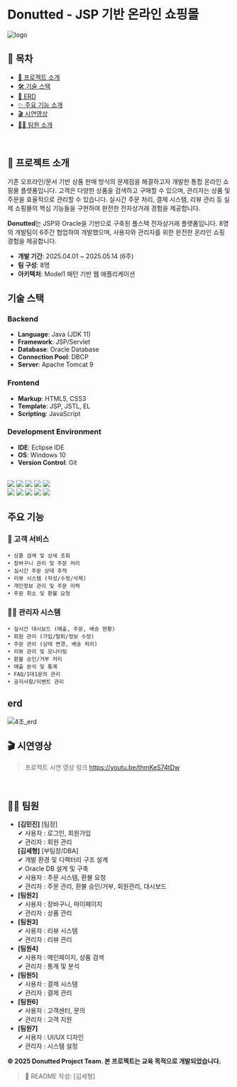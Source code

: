 # Donutted - JSP 기반 온라인 쇼핑몰
![logo](https://github.com/user-attachments/assets/5acd9fdf-7c58-496e-a42c-b48220a907c9)

## 📑 목차  
- [📝 프로젝트 소개](#-프로젝트-소개)
- [🛠 기술 스택](#-기술-스택)
- [💾 ERD](#-erd)
- [✨ 주요 기능 소개](#-주요-기능)  
- [🎬 시연영상](#-시연영상)   
- [💁‍♂️ 팀원 소개](#-팀원-소개)  


<br/>


## 📝 프로젝트 소개
기존 오프라인/문서 기반 상품 판매 방식의 문제점을 해결하고자 개발한 통합 온라인 쇼핑몰 플랫폼입니다.
고객은 다양한 상품을 검색하고 구매할 수 있으며, 관리자는 상품 및 주문을 효율적으로 관리할 수 있습니다.
실시간 주문 처리, 결제 시스템, 리뷰 관리 등 실제 쇼핑몰의 핵심 기능들을 구현하여 완전한 전자상거래 경험을 제공합니다.

**Donutted**는 JSP와 Oracle을 기반으로 구축된 풀스택 전자상거래 플랫폼입니다. 8명의 개발팀이 6주간 협업하여 개발했으며, 사용자와 관리자를 위한 완전한 온라인 쇼핑 경험을 제공합니다.

- **개발 기간**: 2025.04.01 ~ 2025.05.14 (6주)
- **팀 구성**: 8명 
- **아키텍처**: Model1 패턴 기반 웹 애플리케이션

## 기술 스택

### Backend
- **Language**: Java (JDK 11)
- **Framework**: JSP/Servlet
- **Database**: Oracle Database
- **Connection Pool**: DBCP
- **Server**: Apache Tomcat 9

### Frontend
- **Markup**: HTML5, CSS3
- **Template**: JSP, JSTL, EL
- **Scripting**: JavaScript

### Development Environment
- **IDE**: Eclipse IDE
- **OS**: Windows 10
- **Version Control**: Git
<br>
<img src="https://img.shields.io/badge/java-007396?style=for-the-badge&logo=java&logoColor=white"> <img src="https://img.shields.io/badge/html5-E34F26?style=for-the-badge&logo=html5&logoColor=white"> <img src="https://img.shields.io/badge/css-1572B6?style=for-the-badge&logo=css3&logoColor=white"> <img src="https://img.shields.io/badge/javascript-F7DF1E?style=for-the-badge&logo=javascript&logoColor=black"> <img src="https://img.shields.io/badge/oracle-F80000?style=for-the-badge&logo=oracle&logoColor=white"><br/>
<img src="https://img.shields.io/badge/jsp-007396?style=for-the-badge&logo=java&logoColor=white"> <img src="https://img.shields.io/badge/servlet-007396?style=for-the-badge&logo=java&logoColor=white"> <img src="https://img.shields.io/badge/apache tomcat-F8DC75?style=for-the-badge&logo=apachetomcat&logoColor=white"> <img src="https://img.shields.io/badge/eclipse-2C2255?style=for-the-badge&logo=eclipseide&logoColor=white"> <img src="https://img.shields.io/badge/github-181717?style=for-the-badge&logo=github&logoColor=white">


## 주요 기능

### 🛒 고객 서비스
```
• 상품 검색 및 상세 조회
• 장바구니 관리 및 주문 처리
• 실시간 주문 상태 추적
• 리뷰 시스템 (작성/수정/삭제)
• 개인정보 관리 및 주문 이력
• 주문 취소 및 환불 요청
```

### 👨‍💼 관리자 시스템
```
• 실시간 대시보드 (매출, 주문, 배송 현황)
• 회원 관리 (가입/탈퇴/정보 수정)
• 주문 관리 (상태 변경, 배송 처리)
• 리뷰 관리 및 모니터링
• 환불 승인/거부 처리
• 매출 분석 및 통계
• FAQ/1대1문의 관리
• 공지사항/이벤트 관리
```

## erd

![4조_erd](https://github.com/user-attachments/assets/dbdf5438-88ba-4158-a790-dc0375807b6d)


## 🎬 시연영상
> 프로젝트 시연 영상 링크
https://youtu.be/thmKeS74tDw
<br/>


## 💁‍♂️ 팀원
- **[김민진]** [팀장]<br/>
  ✔ 사용자 : 로그인, 회원가입<br/>
  ✔ 관리자 : 회원 관리<br/>
  **[김세형]** [부팀장/DBA]<br/>
  ✔ 개발 환경 및 디렉터리 구조 설계<br/>
  ✔ Oracle DB 설계 및 구축<br/>
  ✔ 사용자 : 주문 시스템, 환불 요청<br/>
  ✔ 관리자 : 주문 관리, 환불 승인/거부, 회원관리, 대시보드<br/>
- **[팀원2]**<br/>
  ✔ 사용자 : 장바구니, 마이페이지<br/>
  ✔ 관리자 : 상품 관리<br/>
- **[팀원3]**<br/>
  ✔ 사용자 : 리뷰 시스템<br/>
  ✔ 관리자 : 리뷰 관리<br/>
- **[팀원4]**<br/>
  ✔ 사용자 : 메인페이지, 상품 검색<br/>
  ✔ 관리자 : 통계 및 분석<br/>
- **[팀원5]**<br/>
  ✔ 사용자 : 결제 시스템<br/>
  ✔ 관리자 : 결제 관리<br/>
- **[팀원6]**<br/>
  ✔ 사용자 : 고객센터, 문의<br/>
  ✔ 관리자 : 고객 지원<br/>
- **[팀원7]**<br/>
  ✔ 사용자 : UI/UX 디자인<br/>
  ✔ 관리자 : 시스템 설정<br/>
  
**© 2025 Donutted Project Team. 본 프로젝트는 교육 목적으로 개발되었습니다.**
> 🙋 README 작성: [김세형]
